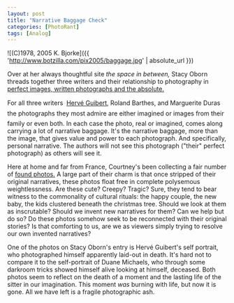 ```yaml
---
layout: post
title: "Narrative Baggage Check"
categories: [PhotoRant]
tags: [Analog]
---
```



![(C)1978, 2005 K. Bjorke]({{ 'http://www.botzilla.com/pix2005/baggage.jpg' | absolute_url }})


Over at her always thoughtful site <i>the space in between,</i> Stacy Oborn threads together three writers and their relationship to photography in <a title="the space in between" href="http://punctum.typepad.com/the_space_in_between/2005/02/the_perfect_ima.html">perfect images, written photographs and the absolute.</a>

For all three writers &#151;  <a href="{{ site.baseurl }}{% post_url 2003-07-05-Advice %}">Herv&eacute; Guibert,</a> Roland Barthes, and Marguerite Duras &#151;the photographs they most admire are either imagined or images from their family or even both. In each case the photo, real or imagined, comes along carrying a lot of narrative baggage. It's the narrative baggage, more than the image, that gives value and power to each photograph. And specifically, personal narrative. The authors will not see this photograph ("their" perfect photograph) as others will see it.

<!--more-->
Here at home and far from France, Courtney's been collecting a fair number of <a href="http://www.endofthetour.com/index.php?p=5">found photos.</a> A large part of their charm is that once stripped of their original narratives, these photos float free in complete polysemous weightlessness. Are these cute? Creepy? Tragic? Sure, they tend to bear witness to the commonality of cultural rituals: the happy couple, the new baby, the kids clustered beneath the christmas tree. Should we look at them as inscrutable? Should we invent new narratives for them? Can we help but do so? Do these photos somehow seek to be reconnected with their original stories? Is that comforting to us, are we as viewers simply trying to resolve our own invented narratives?

One of the photos on Stacy Oborn's entry is Herv&eacute; Guibert's self portrait, who photographed himself apparently laid-out in death. It's hard not to compare it to the self-portrait of Duane Michaels, who through some darkroom tricks showed himself alive looking at himself, deceased. Both photos seem to reflect on the death of a moment and the lasting life of the sitter in our imagination. This moment <i>was</i> burning with life, but now it is gone. All we have left is a fragile photographic  ash.
